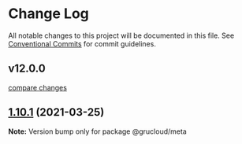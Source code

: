 # Change Log

All notable changes to this project will be documented in this file.
See [Conventional Commits](https://conventionalcommits.org) for commit guidelines.

## v12.0.0

[compare changes](https://github.com/grucloud/grucloud/compare/v11.1.0...v12.0.0)

## [1.10.1](https://github.com/grucloud/grucloud/compare/v1.9.4...v1.10.1) (2021-03-25)

**Note:** Version bump only for package @grucloud/meta
